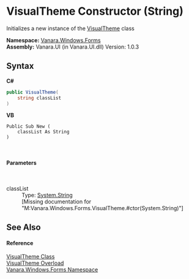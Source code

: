 # VisualTheme Constructor (String)
 

Initializes a new instance of the <a href="4efb9283-14e3-3c64-ab49-96ce157ac5b4">VisualTheme</a> class

**Namespace:**&nbsp;<a href="c580cf52-4028-70db-28d0-f9b1abc03861">Vanara.Windows.Forms</a><br />**Assembly:**&nbsp;Vanara.UI (in Vanara.UI.dll) Version: 1.0.3

## Syntax

**C#**<br />
``` C#
public VisualTheme(
	string classList
)
```

**VB**<br />
``` VB
Public Sub New ( 
	classList As String
)
```

<br />

#### Parameters
&nbsp;<dl><dt>classList</dt><dd>Type: <a href="http://msdn2.microsoft.com/en-us/library/s1wwdcbf" target="_blank">System.String</a><br />\[Missing <param name="classList"/> documentation for "M:Vanara.Windows.Forms.VisualTheme.#ctor(System.String)"\]</dd></dl>

## See Also


#### Reference
<a href="4efb9283-14e3-3c64-ab49-96ce157ac5b4">VisualTheme Class</a><br /><a href="f407b6f1-e1f2-bb06-cc1c-33e3ddeff60e">VisualTheme Overload</a><br /><a href="c580cf52-4028-70db-28d0-f9b1abc03861">Vanara.Windows.Forms Namespace</a><br />